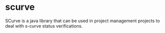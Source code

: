 # scurve
SCurve is a java library that can be used in project management projects to deal with s-curve status verifications.
